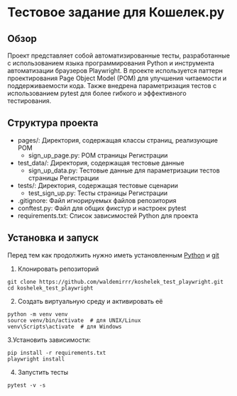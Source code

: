 # Тестовое задание для Кошелек.ру

## Обзор

Проект представляет собой автоматизированные тесты, разработанные с использованием языка программирования Python и инструмента автоматизации браузеров Playwright.
В проекте используется паттерн проектирования Page Object Model (POM) для улучшения читаемости и поддерживаемости кода.
Также внедрена параметризация тестов с использованием pytest для более гибкого и эффективного тестирования.

## Структура проекта

- pages/: Директория, содержащая классы страниц, реализующие POM
    - sign_up_page.py: POM страницы Регистрации
- test_data/: Директория, содержащая тестовые данные
    - sign_up_data.py: Тестовые данные для параметризации тестов страницы Регистрации
- tests/: Директория, содержащая тестовые сценарии
    - test_sign_up.py: Тесты страницы Регистрации
- .gitignore: Файл игнорируемых файлов репозитория
-  conftest.py: Файл для общих фикстур и настроек pytest
-  requirements.txt: Список зависимостей Python для проекта

## Установка и запуск

Перед тем как продолжить нужно иметь установленным [Python](https://www.python.org/) и [git](https://git-scm.com/)

1. Клонировать репозиторий
```
git clone https://github.com/waldemirrr/koshelek_test_playwright.git
cd koshelek_test_playwright
```
2. Создать виртуальную среду и активировать её
```
python -m venv venv
source venv/bin/activate  # для UNIX/Linux
venv\Scripts\activate  # для Windows
```
3.Установить зависимости:
```
pip install -r requirements.txt
playwright install
```
4. Запустить тесты
```
pytest -v -s
```

